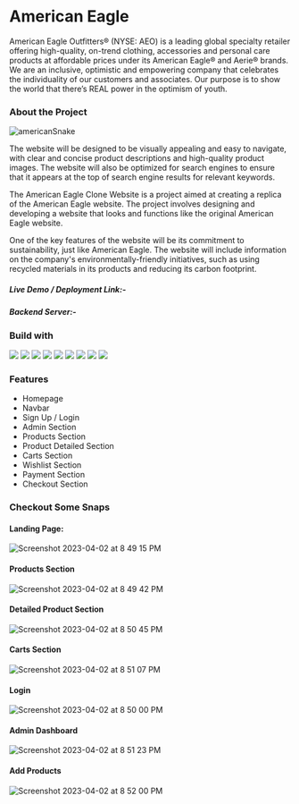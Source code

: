 <!-- # ripe-theory-3388 -->

# American Eagle

American Eagle Outfitters® (NYSE: AEO) is a leading global specialty retailer offering high-quality, on-trend clothing, accessories and personal care products at affordable prices under its American Eagle® and Aerie® brands. We are an inclusive, optimistic and empowering company that celebrates the individuality of our customers and associates. Our purpose is to show the world that there’s REAL power in the optimism of youth.

### About the Project

![americanSnake](https://user-images.githubusercontent.com/115465646/229346675-006ce0a7-f60c-4810-94b3-43f75053b7bb.png)


The website will be designed to be visually appealing and easy to navigate, with clear and concise product descriptions and high-quality product images. The website will also be optimized for search engines to ensure that it appears at the top of search engine results for relevant keywords.

The American Eagle Clone Website is a project aimed at creating a replica of the American Eagle website. The project involves designing and developing a website that looks and functions like the original American Eagle website.

One of the key features of the website will be its commitment to sustainability, just like American Eagle. The website will include information on the company's environmentally-friendly initiatives, such as using recycled materials in its products and reducing its carbon footprint.


##### Live Demo / Deployment Link:-

##### Backend Server:-

### Build with


<div style={display:'flex', flex-direction:'row'}>
<img src="https://custom-icon-badges.demolab.com/badge/-React_Js%20-black?style=for-the-badge&logoColor=blue&logo=react" style="max-width: 100%;"/>
<img src="https://custom-icon-badges.demolab.com/badge/-JavaScript%20-black?style=for-the-badge&logoColor=yellow&logo=javascript" style="max-width: 100%;"/>
<img src="https://custom-icon-badges.demolab.com/badge/-Redux%20-black?style=for-the-badge&logoColor=purple&logo=redux" style="max-width: 100%;"/>
<img src="https://custom-icon-badges.demolab.com/badge/-HTML5%20-black?style=for-the-badge&logoColor=orange&logo=html5" style="max-width: 100%;"/>
<img src="https://custom-icon-badges.demolab.com/badge/-CSS3%20-black?style=for-the-badge&logoColor=blue&logo=css3" style="max-width: 100%;"/>
<img src="https://custom-icon-badges.demolab.com/badge/-Axios%20-black?style=for-the-badge&logoColor=pink&logo=axios" style="max-width: 100%;"/>
<img src="https://custom-icon-badges.demolab.com/badge/-styled_components%20-black?style=for-the-badge&logoColor=blue&logo=styles" style="max-width: 100%;"/>
<img src="https://custom-icon-badges.demolab.com/badge/-JSON%20-black?style=for-the-badge&logoColor=blue&logo=json" style="max-width: 100%;"/>
<img src="https://custom-icon-badges.demolab.com/badge/-Chakra UI%20-black?style=for-the-badge&logoColor=teal&logo=chakra_ui" style="max-width: 100%;"/>
</div>


### Features

<ul>
<li>Homepage</li>
<li>Navbar</li>
<li>Sign Up / Login</li>
<li>Admin Section</li>
<li>Products Section</li>
<li>Product Detailed Section</li>
<li>Carts Section</li>
<li>Wishlist Section</li>
<li>Payment Section</li>
<li>Checkout Section</li>
</ul>



### Checkout Some Snaps

#### Landing Page:
![Screenshot 2023-04-02 at 8 49 15 PM](https://user-images.githubusercontent.com/115465646/229362474-6f5e58f0-fae8-4852-ba39-042d35b919c9.png)

#### Products Section
![Screenshot 2023-04-02 at 8 49 42 PM](https://user-images.githubusercontent.com/115465646/229362528-711f0b76-81ce-412b-99f9-335647d7a673.png)

#### Detailed Product Section
![Screenshot 2023-04-02 at 8 50 45 PM](https://user-images.githubusercontent.com/115465646/229362571-503899f2-b928-4a7c-bee0-e435d8ce0834.png)

#### Carts Section
![Screenshot 2023-04-02 at 8 51 07 PM](https://user-images.githubusercontent.com/115465646/229362650-9ffb472b-446b-4f41-8b81-4e4d33003a49.png)

#### Login
![Screenshot 2023-04-02 at 8 50 00 PM](https://user-images.githubusercontent.com/115465646/229362598-d3b205a4-fa3f-4503-adbf-96cd2e6e4f88.png)

#### Admin Dashboard
![Screenshot 2023-04-02 at 8 51 23 PM](https://user-images.githubusercontent.com/115465646/229362617-05e37822-0b76-4acd-8c8a-c53f7f7c75a4.png)

#### Add Products 
![Screenshot 2023-04-02 at 8 52 00 PM](https://user-images.githubusercontent.com/115465646/229362692-89fdc982-72c7-4341-98fc-030aaef9f7d8.png)


